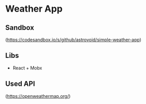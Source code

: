 # Weather App

## Sandbox
(https://codesandbox.io/s/github/astrovoid/simple-weather-app)

## Libs 
* React + Mobx

## Used API
(https://openweathermap.org/)
